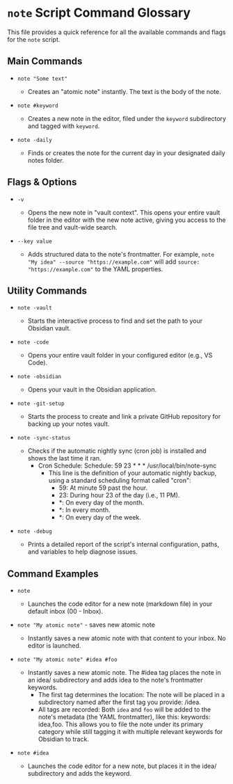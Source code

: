 # `note` Script Command Glossary

This file provides a quick reference for all the available commands and flags for the `note` script.

## Main Commands

- `note "Some text"`
  - Creates an "atomic note" instantly. The text is the body of the note.

- `note #keyword`
  - Creates a new note in the editor, filed under the `keyword` subdirectory and tagged with `keyword`.

- `note -daily`
  - Finds or creates the note for the current day in your designated daily notes folder.

## Flags & Options

- `-v`
  - Opens the new note in "vault context". This opens your entire vault folder in the editor with the new note active, giving you access to the file tree and vault-wide search.

- `--key value`
  - Adds structured data to the note's frontmatter. For example, `note "My idea" --source "https://example.com"` will add `source: "https://example.com"` to the YAML properties.

## Utility Commands

- `note -vault`
  - Starts the interactive process to find and set the path to your Obsidian vault.

- `note -code`
  - Opens your entire vault folder in your configured editor (e.g., VS Code).

- `note -obsidian`
  - Opens your vault in the Obsidian application.

- `note -git-setup`
  - Starts the process to create and link a private GitHub repository for backing up your notes vault.

- `note -sync-status`
  - Checks if the automatic nightly sync (cron job) is installed and shows the last time it ran.
      - Cron Schedule: Schedule: 59 23 * * * /usr/local/bin/note-sync
        - This line is the definition of your automatic nightly backup, using a standard scheduling format called "cron":
            - 59: At minute 59 past the hour.
            - 23: During hour 23 of the day (i.e., 11 PM).
            - *: On every day of the month.
            - *: In every month.
            - *: On every day of the week.

- `note -debug`
  - Prints a detailed report of the script's internal configuration, paths, and variables to help diagnose issues.

## Command Examples

- `note`
  - Launches the code editor for a new note (markdown file) in your default inbox (00 - Inbox).

- `note "My atomic note"` - saves new atomic note
  - Instantly saves a new atomic note with that content to your inbox. No editor is launched.

- `note "My atomic note" #idea #foo`
  - Instantly saves a new atomic note. The #idea tag places the note in an idea/ subdirectory and adds idea to the note's frontmatter
      keywords.
    - The first tag determines the location: The note will be placed in a subdirectory named after the first tag you provide: /idea.
    - All tags are recorded: Both `idea` and `foo` will be added to the note's metadata (the YAML frontmatter), like this: keywords: idea,foo.  This allows you to file the note under its primary category while still tagging it with multiple relevant keywords for Obsidian to track.

- `note #idea`
  - Launches the code editor for a new note, but places it in the idea/ subdirectory and adds the keyword.
